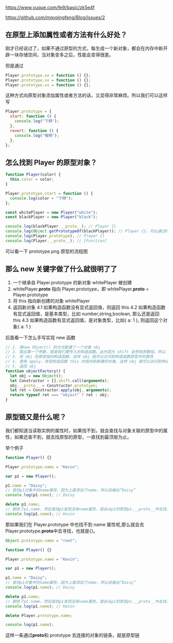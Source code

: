 https://www.yuque.com/fe9/basic/zk5e4f

https://github.com/mqyqingfeng/Blog/issues/2

## 在原型上添加属性或者方法有什么好处？

刚才已经说过了，如果不通过原型的方式，每生成一个新对象，都会在内存中新开辟一块存储空间，当对象变多之后，性能会变得很差。

但是通过

```javascript
Player.prototype.xx = function () {};
Player.prototype.xx = function () {};
Player.prototype.xx = function () {};
```

这种方式向原型对象添加属性或者方法的话，又显得非常麻烦。所以我们可以这样写

```javascript
Player.prototype = {
  start: function () {
    console.log("下棋");
  },
  revert: function () {
    console.log("悔棋");
  },
};
```

## 怎么找到 Player 的原型对象？

```javascript
function Player(color) {
  this.color = color;
}

Player.prototype.start = function () {
  console.log(color + "下棋");
};

const whitePlayer = new Player("white");
const blackPlayer = new Player("black");

console.log(blackPlayer.__proto__); // Player {}
console.log(Object.getPrototypeOf(blackPlayer)); // Player {}，可以通过Object.getPrototypeOf来获取__proto__
console.log(Player.prototype); // Player {}
console.log(Player.__proto__); // [Function]
```

可以看一下 prototype.png 原型的流程图

## 那么 new 关键字做了什么就很明了了

1. 一个继承自 Player.prototype 的新对象 whitePlayer 被创建
2. whitePlayer.**proto** 指向 Player.prototype，即 whitePlayer.**proto** = Player.prototype
3. 将 this 指向新创建的对象 whitePlayer
4. 返回新对象
   4.1 如果构造函数没有显式返回值，则返回 this
   4.2 如果构造函数有显式返回值，是基本类型，比如 number,string,boolean, 那么还是返回 this
   4.3 如果构造函数有显式返回值，是对象类型，比如{ a: 1 }, 则返回这个对象{ a: 1 }

后面看一下怎么手写实现 new 函数

```javascript
// 1. 用new Object() 的方式新建了一个对象 obj
// 2. 取出第一个参数，就是我们要传入的构造函数。此外因为 shift 会修改原数组，所以 arguments 会被去除第一个参数
// 3. 将 obj 的原型指向构造函数，这样 obj 就可以访问到构造函数原型中的属性
// 4. 使用 apply，改变构造函数 this 的指向到新建的对象，这样 obj 就可以访问到构造函数中的属性
// 5. 返回 obj
function objectFactory() {
  let obj = new Object();
  let Constructor = [].shift.call(arguments);
  obj.__proto__ = Constructor.prototype;
  let ret = Constructor.apply(obj, arguments);
  return typeof ret === "object" ? ret : obj;
}
```

## 原型链又是什么呢？

我们都知道当读取实例的属性时，如果找不到，就会查找与对象关联的原型中的属性，如果还查不到，就去找原型的原型，一直找到最顶层为止。

举个例子

```javascript
function Player() {}

Player.prototype.name = "Kevin";

var p1 = new Player();

p1.name = "Daisy";
// 查找p1对象中的name属性，因为上面添加了name，所以会输出“Daisy”
console.log(p1.name); // Daisy

delete p1.name;
// 删除了p1.name，然后查找p1发现没有name属性，就会从p1的原型p1.__proto__中去找，也就是Player.prototype，然后找到了name，输出"Kevin"
console.log(p1.name); // Kevin
```

那如果我们在 Player.prototype 中也找不到 name 属性呢,那么就会去 Player.prototype.**proto**中去寻找，也就是{}。

```javascript
Object.prototype.name = "root";

function Player() {}

Player.prototype.name = "Kevin";

var p1 = new Player();

p1.name = "Daisy";
// 查找p1对象中的name属性，因为上面添加了name，所以会输出“Daisy”
console.log(p1.name); // Daisy

delete p1.name;
// 删除了p1.name，然后查找p1发现没有name属性，就会从p1的原型p1.__proto__中去找，也就是Player.prototype，然后找到了name，输出"Kevin"
console.log(p1.name); // Kevin

delete Player.prototype.name;

console.log(p1.name);
```

这样一条通过**proto**和 prototype 去连接的对象的链条，就是原型链

